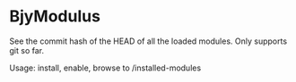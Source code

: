 BjyModulus
==========
See the commit hash of the HEAD of all the loaded modules. Only supports git so far.

Usage: install, enable, browse to /installed-modules
